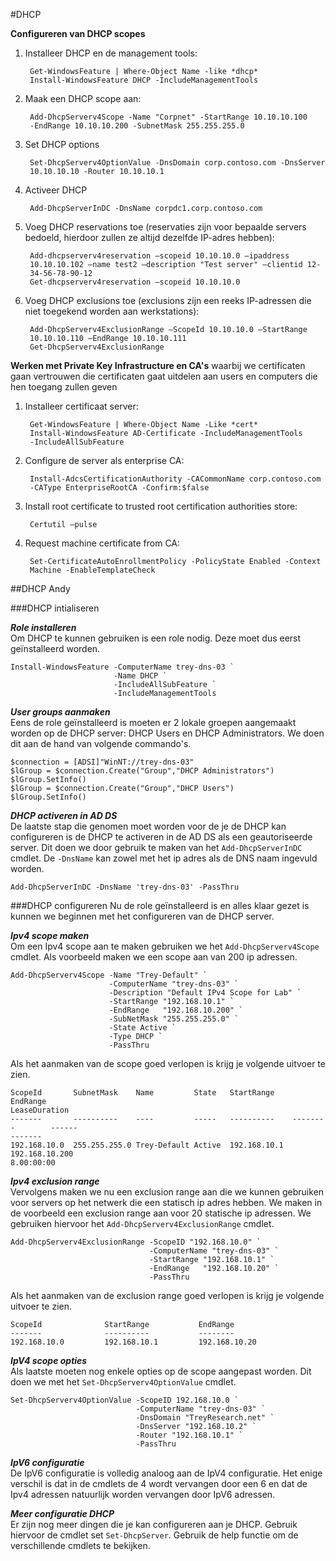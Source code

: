 #DHCP

**Configureren van DHCP scopes**

1. Installeer DHCP en de management tools:

		Get-WindowsFeature | Where-Object Name -like *dhcp*
		Install-WindowsFeature DHCP -IncludeManagementTools

2. Maak een DHCP scope aan:

		Add-DhcpServerv4Scope -Name "Corpnet" -StartRange 10.10.10.100
		-EndRange 10.10.10.200 -SubnetMask 255.255.255.0


3. Set DHCP options

		Set-DhcpServerv4OptionValue -DnsDomain corp.contoso.com -DnsServer
		10.10.10.10 -Router 10.10.10.1


4. Activeer DHCP

		Add-DhcpServerInDC -DnsName corpdc1.corp.contoso.com

5. Voeg DHCP reservations toe (reservaties zijn voor bepaalde servers bedoeld, hierdoor zullen ze altijd dezelfde IP-adres hebben):

	    Add-dhcpserverv4reservation –scopeid 10.10.10.0 –ipaddress
	    10.10.10.102 –name test2 –description "Test server" –clientid 12-
	    34-56-78-90-12
	    Get-dhcpserverv4reservation –scopeid 10.10.10.0

6. Voeg DHCP exclusions toe (exclusions zijn een reeks IP-adressen die niet toegekend worden aan werkstations):

	    Add-DhcpServerv4ExclusionRange –ScopeId 10.10.10.0 –StartRange
		10.10.10.110 –EndRange 10.10.10.111
		Get-DhcpServerv4ExclusionRange

**Werken met Private Key Infrastructure en CA's** waarbij we certificaten gaan vertrouwen die certificaten gaat uitdelen aan users en computers die hen toegang zullen geven

1. Installeer certificaat server:

	    Get-WindowsFeature | Where-Object Name -Like *cert*
	    Install-WindowsFeature AD-Certificate -IncludeManagementTools
	    -IncludeAllSubFeature

2. Configure de server als enterprise CA:

	    Install-AdcsCertificationAuthority -CACommonName corp.contoso.com
	    -CAType EnterpriseRootCA -Confirm:$false

3. Install root certificate to trusted root certification authorities store:

   		Certutil –pulse

4. Request machine certificate from CA:

	    Set-CertificateAutoEnrollmentPolicy -PolicyState Enabled -Context
	    Machine -EnableTemplateCheck

##DHCP Andy

###DHCP intialiseren

***Role installeren***<br>
Om DHCP te kunnen gebruiken is een role nodig. Deze moet dus eerst geïnstalleerd worden.

``` 
Install-WindowsFeature -ComputerName trey-dns-03 `
                       -Name DHCP `
                       -IncludeAllSubFeature `
                       -IncludeManagementTools
```  

***User groups aanmaken***<br>
Eens de role geïnstalleerd is moeten er 2 lokale groepen aangemaakt worden op de DHCP server: DHCP Users en DHCP Administrators. We doen dit aan de hand van volgende commando's.

``` 
$connection = [ADSI]"WinNT://trey-dns-03"
$lGroup = $connection.Create("Group","DHCP Administrators")
$lGroup.SetInfo()
$lGroup = $connection.Create("Group","DHCP Users")
$lGroup.SetInfo()
``` 

***DHCP activeren in AD DS***<br>
De laatste stap die genomen moet worden voor de je de DHCP kan configureren is de DHCP te activeren in de AD DS als een geautoriseerde server. Dit doen we door gebruik te maken van het `Add-DhcpServerInDC` cmdlet. De `-DnsName` kan zowel met het ip adres als de DNS naam ingevuld worden.

``` 
Add-DhcpServerInDC -DnsName 'trey-dns-03' -PassThru
``` 

###DHCP configureren
Nu de role geïnstalleerd is en alles klaar gezet is kunnen we beginnen met het configureren van de DHCP server. 

***Ipv4 scope maken***<br>
Om een Ipv4 scope aan te maken gebruiken we het `Add-DhcpServerv4Scope` cmdlet.
Als voorbeeld maken we een scope aan van 200 ip adressen.

``` 
Add-DhcpServerv4Scope -Name "Trey-Default" `
                      -ComputerName "trey-dns-03" `
                      -Description "Default IPv4 Scope for Lab" `
                      -StartRange "192.168.10.1" `
                      -EndRange   "192.168.10.200" `
                      -SubNetMask "255.255.255.0" `
                      -State Active `
                      -Type DHCP `
                      -PassThru
``` 
Als het aanmaken van de scope goed verlopen is krijg je volgende uitvoer te zien.

``` 
ScopeId       SubnetMask    Name         State   StartRange    EndRange
LeaseDuration
-------       ----------    ----         -----   ----------    --------        ------
-------
192.168.10.0  255.255.255.0 Trey-Default Active  192.168.10.1  192.168.10.200
8.00:00:00
``` 
***Ipv4 exclusion range***<br>
Vervolgens maken we nu een exclusion range aan die we kunnen gebruiken voor servers op het netwerk die een statisch ip adres hebben. We maken in de voorbeeld een exclusion range aan voor 20 statische ip adressen. We gebruiken hiervoor het `Add-DhcpServerv4ExclusionRange` cmdlet.

``` 
Add-DhcpServerv4ExclusionRange -ScopeID "192.168.10.0" `
                               -ComputerName "trey-dns-03" `
                               -StartRange "192.168.10.1" `
                               -EndRange   "192.168.10.20" `
                               -PassThru
``` 
Als het aanmaken van de exclusion range goed verlopen is krijg je volgende uitvoer te zien.

```
ScopeId              StartRange           EndRange
-------              ----------           --------
192.168.10.0         192.168.10.1         192.168.10.20
```

***IpV4 scope opties***<br>
Als laatste moeten nog enkele opties op de scope aangepast worden. Dit doen we met het `Set-DhcpServerv4OptionValue` cmdlet.

``` 
Set-DhcpServerv4OptionValue -ScopeID 192.168.10.0 `
                            -ComputerName "trey-dns-03" `
                            -DnsDomain "TreyResearch.net" `
                            -DnsServer "192.168.10.2" `
                            -Router "192.168.10.1" `
                            -PassThru
``` 

***IpV6 configuratie***<br>
De IpV6 configuratie is volledig analoog aan de IpV4 configuratie. Het enige verschil is dat in de cmdlets de 4 wordt vervangen door een 6 en dat de Ipv4 adressen natuurlijk worden vervangen door IpV6 adressen.


***Meer configuratie DHCP***<br>
Er zijn nog meer dingen die je kan configureren aan je DHCP. Gebruik hiervoor de cmdlet set `Set-DhcpServer`. Gebruik de help functie om de verschillende cmdlets te bekijken.
